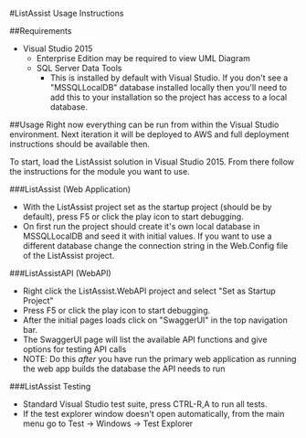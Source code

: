 #ListAssist Usage Instructions

##Requirements

- Visual Studio 2015
    - Enterprise Edition may be required to view UML Diagram
    - SQL Server Data Tools 
      - This is installed by default with Visual Studio. If you don't see 
        a "MSSQLLocalDB" database installed locally then you'll need to add this 
        to your installation so the project has access to a local database.

##Usage
Right now everything can be run from within the Visual Studio environment. Next
iteration it will be deployed to AWS and full deployment instructions should be
available then.

To start, load the ListAssist solution in Visual Studio 2015. From there follow the
instructions for the module you want to use.

###ListAssist (Web Application)
- With the ListAssist project set as the startup project (should be by default),
  press F5 or click the play icon to start debugging.
- On first run the project should create it's own local database in MSSQLLocalDB
  and seed it with initial values. If you want to use a different database
  change the connection string in the Web.Config file of the ListAssist
  project.

###ListAssistAPI (WebAPI)
- Right click the ListAssist.WebAPI project and select "Set as Startup Project"
- Press F5 or click the play icon to start debugging.
- After the initial pages loads click on "SwaggerUI" in the top navigation bar.
- The SwaggerUI page will list the available API functions and give options for
  testing API calls
- NOTE: Do this *after* you have run the primary web application as running the 
  web app builds the database the API needs to run

###ListAssist Testing
- Standard Visual Studio test suite, press CTRL-R,A to run all tests.
- If the test explorer window doesn't open automatically, from the main menu go
  to Test -> Windows -> Test Explorer

